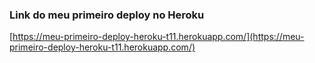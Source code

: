 ### Link do meu primeiro deploy no Heroku

[https://meu-primeiro-deploy-heroku-t11.herokuapp.com/](https://meu-primeiro-deploy-heroku-t11.herokuapp.com/)